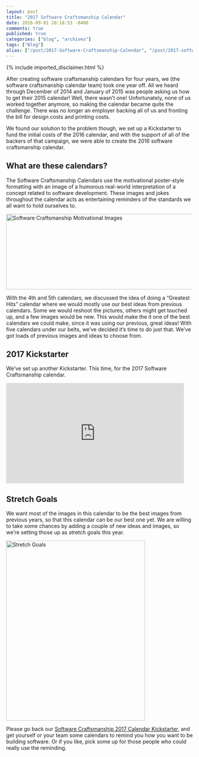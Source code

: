 ```yaml
---
layout: post
title: "2017 Software Craftsmanship Calendar"
date: 2016-09-01 20:18:53 -0400
comments: true
published: true
categories: ["blog", "archives"]
tags: ["Blog"]
alias: ["/post/2017-Software-Craftsmanship-Calendar", "/post/2017-software-craftsmanship-calendar"]
---
```

<!-- more -->
{% include imported_disclaimer.html %}
<p>After creating software craftsmanship calendars for four years, we (the software craftsmanship calendar team) took one year off. All we heard through December of 2014 and January of 2015 was people asking us how to get their 2015 calendar! Well, there wasn’t one! Unfortunately, none of us worked together anymore, so making the calendar became quite the challenge. There was no longer an employer backing all of us and fronting the bill for design costs and printing costs.</p> <p>We found our solution to the problem though, we set up a Kickstarter to fund the initial costs of the 2016 calendar, and with the support of all of the backers of that campaign, we were able to create the 2016 software craftsmanship calendar.</p> <h2>What are these calendars?</h2> <p>The Software Craftsmanship Calendars use the motivational poster-style formatting with an image of a humorous real-world interpretation of a concept related to software development. These images and jokes throughout the calendar acts as entertaining reminders of the standards we all want to hold ourselves to. </p> <p><a href="http://kck.st/2btw79f"><img title="Software Craftsmanship Motivational Images" style="border-top: 0px; border-right: 0px; background-image: none; border-bottom: 0px; padding-top: 0px; padding-left: 0px; border-left: 0px; display: inline; padding-right: 0px" border="0" alt="Software Craftsmanship Motivational Images" src="http://brendan.enrick.com/image.axd?picture=55786b9cd8db8c4d7651de38529804a5_original.png" width="640" height="203"></a></p> <p>With the 4th and 5th calendars, we discussed the idea of doing a “Greatest Hits” calendar where we would mostly use our best ideas from previous calendars. Some we would reshoot the pictures, others might get touched up, and a few images would be new. This would make the it one of the best calendars we could make, since it was using our previous, great ideas! With five calendars under our belts, we’ve decided it’s time to do just that. We’ve got loads of previous images and ideas to choose from.</p> <h2>2017 Kickstarter</h2> <p>We’ve set up another Kickstarter. This time, for the 2017 Software Craftsmanship calendar.</p><iframe height="270" src="https://www.kickstarter.com/projects/988315286/software-craftsmanship-2017-calendar/widget/video.html" frameborder="0" width="480" scrolling="no"> </iframe> <h2>Stretch Goals</h2> <p>We want most of the images in this calendar to be the best images from previous years, so that this calendar can be our best one yet. We are willing to take some chances by adding a couple of new ideas and images, so we’re setting those up as stretch goals this year.</p> <p><a href="http://kck.st/2btw79f"><img title="Stretch Goals" style="border-top: 0px; border-right: 0px; background-image: none; border-bottom: 0px; padding-top: 0px; padding-left: 0px; border-left: 0px; display: inline; padding-right: 0px" border="0" alt="Stretch Goals" src="http://brendan.enrick.com/image.axd?picture=Stretch_Goals.png" width="375" height="484"></a></p> <p>Please go back our <a href="http://kck.st/2btw79f" target="_blank">Software Craftsmanship 2017 Calendar Kickstarter</a>, and get yourself or your team some calendars to remind you how you want to be building software. Or if you like, pick some up for those people who could really use the reminding.</p>

